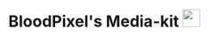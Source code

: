 # BloodPixel's Media-kit <img src="https://github.com/BloodPixelMCBE/BloodPixelMCBE/assets/120848089/5c6081b7-07b2-4ec7-9f76-f25084c393e7" style="height: 32px"> </img>
